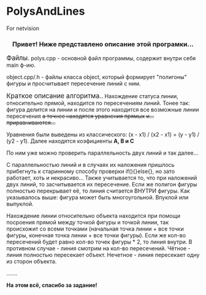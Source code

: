 # PolysAndLines
For netvision


<h3 align="center">Привет! Ниже представлено описание этой програмки...</h3>

<big>Файлы.</big>
polys.cpp - основной файл программы, содержит внутри себя main ф-ию. <p></p>
object.cpp/.h - файлы класса object, который формирует "полигоны" фигуры и просчитывает пересечение линий с ним. 

<big>Краткое описание алгоритма..</big>
Нахождение статуса линии, относительно прямой, находится по пересечениям линий. Тонее так: фигура делится на линии и после этого находится все возможные линии пересечения <del>а точнее находятся уравнения прямых и... приравниваются...</del>
<p></p>
Уравнения были выведены из классического: (x - x1) / (x2 - x1) = (y - y1) / (y2 - y1). Далее находятся коэфициенты <strong>A, B и C</strong> <p></p>
По ним уже можно проверить параллельность двух линий и так далее... <p></p>
С параллельностью линий и в случаях их наложения пришлось прибегнуть к старинному способу проверки if(){}else{}, но зато работает, хоть и некрасиво... Также учитывается то, что при наложений двух линий, то засчитывается их пересечение. Если же полигон фигуры полностью перекрывает её, то линия считается ВНУТРИ фигуры.
Как указывалось выше: фигура может быть многоугольной. Впуклой или выпуклой. <p></p>
Нахождение линии относительно объекта находится при помощи посроения прямой между точкой фигуры и точкой линии, так происхожит со всеми точками (начальная точка линии + все точки фигуры, конечная точка линии + все точки фигуры). Если же кол-во пересечений будет равно кол-во точек фигуры * 2, то линия внутри. 
В противном случае - линия смотрим на кол-во пересечений. Чётное - линия полностью пересекает объект. Нечетное - линия пересекает одну из сторон объекта.

.......
<p><strong>На этом всё, спасибо за задание! </strong></p>

